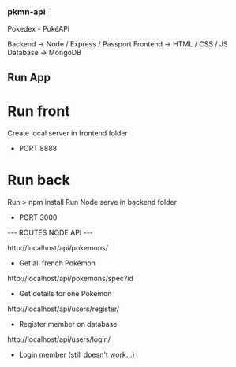 ### pkmn-api
Pokedex - PokéAPI

Backend -> Node / Express / Passport
Frontend -> HTML / CSS / JS
Database -> MongoDB

## Run App

# Run front
Create local server in frontend folder
- PORT 8888

# Run back
Run > npm install
Run Node serve in backend folder
- PORT 3000

--- ROUTES NODE API ---

http://localhost/api/pokemons/
- Get all french Pokémon

http://localhost/api/pokemons/spec?id
- Get details for one Pokémon

http://localhost/api/users/register/
- Register member on database

http://localhost/api/users/login/
- Login member (still doesn't work...)
